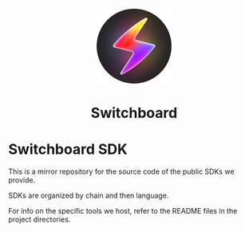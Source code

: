 <div align="center">

![Switchboard Logo](https://github.com/switchboard-xyz/switchboard/raw/main/website/static/img/icons/switchboard/avatar.png)

# Switchboard

</div>

# Switchboard SDK
This is a mirror repository for the source code of the public SDKs we provide.

SDKs are organized by chain and then language.

For info on the specific tools we host, refer to the README files in the project directories.